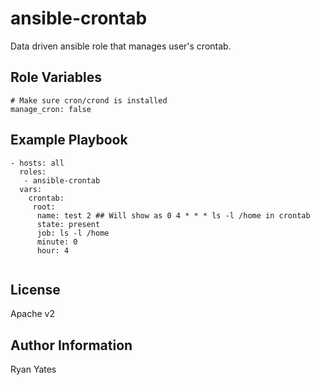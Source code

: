 ansible-crontab
=========

Data driven ansible role that manages user's crontab.


Role Variables
--------------

    # Make sure cron/crond is installed
    manage_cron: false

Example Playbook
----------------

````
- hosts: all
  roles:
   - ansible-crontab
  vars:
    crontab:
     root:
      name: test 2 ## Will show as 0 4 * * * ls -l /home in crontab
      state: present
      job: ls -l /home
      minute: 0
      hour: 4


````


License
-------

Apache v2

Author Information
------------------

Ryan Yates

